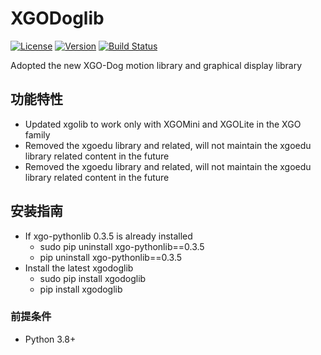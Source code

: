 # XGODoglib

[![License](https://img.shields.io/badge/license-MIT-blue.svg)](LICENSE)
[![Version](https://img.shields.io/badge/version-0.1.1-green.svg)]()
[![Build Status](https://travis-ci.org/username/repo.svg?branch=master)](https://travis-ci.org/username/repo)

Adopted the new XGO-Dog motion library and graphical display library

## 功能特性

- Updated xgolib to work only with XGOMini and XGOLite in the XGO family
- Removed the xgoedu library and related, will not maintain the xgoedu library related content in the future
- Removed the xgoedu library and related, will not maintain the xgoedu library related content in the future

## 安装指南
- If xgo-pythonlib 0.3.5 is already installed
  - sudo pip uninstall xgo-pythonlib==0.3.5
  - pip uninstall xgo-pythonlib==0.3.5
- Install the latest xgodoglib
  - sudo pip install xgodoglib
  - pip install xgodoglib     
### 前提条件

- Python 3.8+
